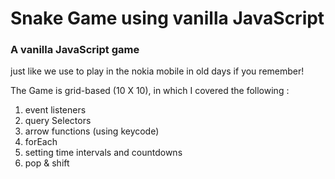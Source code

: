 # Snake Game using vanilla JavaScript

### A vanilla JavaScript game 

just like we use to play in the nokia mobile in old days if you remember!

The Game is grid-based (10 X 10), in which I covered the following :
  1. event listeners
  2. query Selectors
  3. arrow functions (using keycode)
  4. forEach
  5. setting time intervals and countdowns
  6. pop & shift
